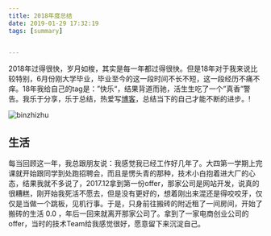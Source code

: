 ```yaml
---
title: 2018年度总结
date: 2019-01-29 17:32:19
tags: [summary]


---
```


 2018年过得很快，岁月如梭，其实是每一年都过得很快。但是18年对于我来说比较特别，6月份刚大学毕业，毕业至今的这一段时间不长不短，这一段经历不痛不痒。18年我给自己的tag是：”快乐“，结果背道而驰，活生生吃了一个”真香”警告。我乐于分享，乐于总结，热爱写[博客](http://binzhizhu.top)，总结当下的自己才能不断的进步。!

![binzhizhu](\blogimages\11-16.png)

## 生活

每当回顾这一年，我总跟朋友说：我感觉我已经工作好几年了。大四第一学期上完课就开始跟同学到处跑招聘会，而且是愣头青的那种，技术小白抱着进大厂的心态，结果我就不多说了，2017.12拿到第一份offer，那家公司是网站开发，说真的很糟糕，刚开始我死活不愿去，但是没有更好的，想着刚出来混还是得咬咬牙，仅仅是当做一个跳板，见机行事。于是，只身前往搬砖的附近租了一间房间，开始了搬砖的生活 0.0 ，年后一回来就离开那家公司了。拿到了一家电商创业公司的offer，当时的技术Team给我感觉很好，愿意留下来沉淀自己。

